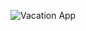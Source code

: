 
![Vacation App](https://user-images.githubusercontent.com/88381625/199331743-2f3798f5-68c8-4213-9cfc-73896fd37826.jpeg)
